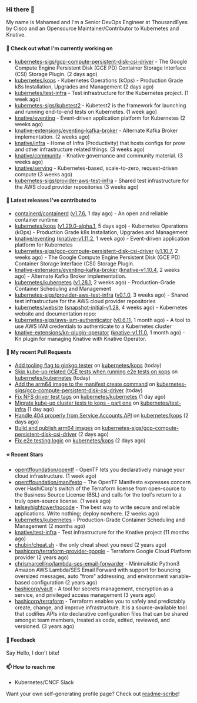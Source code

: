### Hi there 👋

My name is Mahamed and I'm a Senior DevOps Engineer at ThousandEyes by Cisco and an Opensource Maintainer/Contributor to Kubernetes and Knative.

#### 👷 Check out what I'm currently working on

- [kubernetes-sigs/gcp-compute-persistent-disk-csi-driver](https://github.com/kubernetes-sigs/gcp-compute-persistent-disk-csi-driver) - The Google Compute Engine Persistent Disk (GCE PD) Container Storage Interface (CSI) Storage Plugin. (2 days ago)
- [kubernetes/kops](https://github.com/kubernetes/kops) - Kubernetes Operations (kOps) - Production Grade k8s Installation, Upgrades and Management (2 days ago)
- [kubernetes/test-infra](https://github.com/kubernetes/test-infra) - Test infrastructure for the Kubernetes project. (1 week ago)
- [kubernetes-sigs/kubetest2](https://github.com/kubernetes-sigs/kubetest2) - Kubetest2 is the framework for launching and running end-to-end tests on Kubernetes. (1 week ago)
- [knative/eventing](https://github.com/knative/eventing) - Event-driven application platform for Kubernetes (2 weeks ago)
- [knative-extensions/eventing-kafka-broker](https://github.com/knative-extensions/eventing-kafka-broker) - Alternate Kafka Broker implementation. (2 weeks ago)
- [knative/infra](https://github.com/knative/infra) - Home of Infra (Productivity) that hosts configs for prow and other infrastructure related things. (3 weeks ago)
- [knative/community](https://github.com/knative/community) - Knative governance and community material. (3 weeks ago)
- [knative/serving](https://github.com/knative/serving) - Kubernetes-based, scale-to-zero, request-driven compute (3 weeks ago)
- [kubernetes-sigs/provider-aws-test-infra](https://github.com/kubernetes-sigs/provider-aws-test-infra) - Shared test infrastructure for the AWS cloud provider repositories (3 weeks ago)

#### 🔭 Latest releases I've contributed to

- [containerd/containerd](https://github.com/containerd/containerd) ([v1.7.6](https://github.com/containerd/containerd/releases/tag/v1.7.6), 1 day ago) - An open and reliable container runtime
- [kubernetes/kops](https://github.com/kubernetes/kops) ([v1.29.0-alpha.1](https://github.com/kubernetes/kops/releases/tag/v1.29.0-alpha.1), 5 days ago) - Kubernetes Operations (kOps) - Production Grade k8s Installation, Upgrades and Management
- [knative/eventing](https://github.com/knative/eventing) ([knative-v1.11.2](https://github.com/knative/eventing/releases/tag/knative-v1.11.2), 1 week ago) - Event-driven application platform for Kubernetes
- [kubernetes-sigs/gcp-compute-persistent-disk-csi-driver](https://github.com/kubernetes-sigs/gcp-compute-persistent-disk-csi-driver) ([v1.10.7](https://github.com/kubernetes-sigs/gcp-compute-persistent-disk-csi-driver/releases/tag/v1.10.7), 2 weeks ago) - The Google Compute Engine Persistent Disk (GCE PD) Container Storage Interface (CSI) Storage Plugin.
- [knative-extensions/eventing-kafka-broker](https://github.com/knative-extensions/eventing-kafka-broker) ([knative-v1.10.4](https://github.com/knative-extensions/eventing-kafka-broker/releases/tag/knative-v1.10.4), 2 weeks ago) - Alternate Kafka Broker implementation.
- [kubernetes/kubernetes](https://github.com/kubernetes/kubernetes) ([v1.28.1](https://github.com/kubernetes/kubernetes/releases/tag/v1.28.1), 2 weeks ago) - Production-Grade Container Scheduling and Management
- [kubernetes-sigs/provider-aws-test-infra](https://github.com/kubernetes-sigs/provider-aws-test-infra) ([v0.1.0](https://github.com/kubernetes-sigs/provider-aws-test-infra/releases/tag/v0.1.0), 3 weeks ago) - Shared test infrastructure for the AWS cloud provider repositories
- [kubernetes/website](https://github.com/kubernetes/website) ([snapshot-initial-v1.28](https://github.com/kubernetes/website/releases/tag/snapshot-initial-v1.28), 4 weeks ago) - Kubernetes website and documentation repo: 
- [kubernetes-sigs/aws-iam-authenticator](https://github.com/kubernetes-sigs/aws-iam-authenticator) ([v0.6.11](https://github.com/kubernetes-sigs/aws-iam-authenticator/releases/tag/v0.6.11), 1 month ago) - A tool to use AWS IAM credentials to authenticate to a Kubernetes cluster
- [knative-extensions/kn-plugin-operator](https://github.com/knative-extensions/kn-plugin-operator) ([knative-v1.11.0](https://github.com/knative-extensions/kn-plugin-operator/releases/tag/knative-v1.11.0), 1 month ago) - Kn plugin for managing Knative with Knative Operator.

#### 🔨 My recent Pull Requests

- [Add tooling flag to ginkgo tester](https://github.com/kubernetes/kops/pull/15907) on [kubernetes/kops](https://github.com/kubernetes/kops) (today)
- [Skip kube-up related GCE tests when running e2e tests on kops](https://github.com/kubernetes/kubernetes/pull/120628) on [kubernetes/kubernetes](https://github.com/kubernetes/kubernetes) (today)
- [Add the arm64 image to the manifest create command](https://github.com/kubernetes-sigs/gcp-compute-persistent-disk-csi-driver/pull/1370) on [kubernetes-sigs/gcp-compute-persistent-disk-csi-driver](https://github.com/kubernetes-sigs/gcp-compute-persistent-disk-csi-driver) (today)
- [Fix NFS driver test tags](https://github.com/kubernetes/kubernetes/pull/120619) on [kubernetes/kubernetes](https://github.com/kubernetes/kubernetes) (1 day ago)
- [Migrate kube-up cluster tests to kops - part one](https://github.com/kubernetes/test-infra/pull/30686) on [kubernetes/test-infra](https://github.com/kubernetes/test-infra) (1 day ago)
- [Handle 404 properly from Service Accounts API](https://github.com/kubernetes/kops/pull/15902) on [kubernetes/kops](https://github.com/kubernetes/kops) (2 days ago)
- [Build and publish arm64 images](https://github.com/kubernetes-sigs/gcp-compute-persistent-disk-csi-driver/pull/1369) on [kubernetes-sigs/gcp-compute-persistent-disk-csi-driver](https://github.com/kubernetes-sigs/gcp-compute-persistent-disk-csi-driver) (2 days ago)
- [Fix e2e testing logic](https://github.com/kubernetes/kops/pull/15900) on [kubernetes/kops](https://github.com/kubernetes/kops) (2 days ago)

#### ⭐ Recent Stars

- [opentffoundation/opentf](https://github.com/opentffoundation/opentf) - OpenTF lets you declaratively manage your cloud infrastructure. (1 week ago)
- [opentffoundation/manifesto](https://github.com/opentffoundation/manifesto) - The OpenTF Manifesto expresses concern over HashiCorp&#39;s switch of the Terraform license from open-source to the Business Source License (BSL) and calls for the tool&#39;s return to a truly open-source license. (1 week ago)
- [kelseyhightower/nocode](https://github.com/kelseyhightower/nocode) - The best way to write secure and reliable applications. Write nothing; deploy nowhere. (2 weeks ago)
- [kubernetes/kubernetes](https://github.com/kubernetes/kubernetes) - Production-Grade Container Scheduling and Management (2 months ago)
- [knative/test-infra](https://github.com/knative/test-infra) - Test infrastructure for the Knative project (11 months ago)
- [chubin/cheat.sh](https://github.com/chubin/cheat.sh) - the only cheat sheet you need (2 years ago)
- [hashicorp/terraform-provider-google](https://github.com/hashicorp/terraform-provider-google) - Terraform Google Cloud Platform provider (2 years ago)
- [chrismarcellino/lambda-ses-email-forwarder](https://github.com/chrismarcellino/lambda-ses-email-forwarder) - Minimalistic Python3 Amazon AWS Lambda/SES Email Forward with support for bouncing oversized messages, auto &#34;from&#34; addressing, and environment variable-based configuration (2 years ago)
- [hashicorp/vault](https://github.com/hashicorp/vault) - A tool for secrets management, encryption as a service, and privileged access management (3 years ago)
- [hashicorp/terraform](https://github.com/hashicorp/terraform) - Terraform enables you to safely and predictably create, change, and improve infrastructure. It is a source-available tool that codifies APIs into declarative configuration files that can be shared amongst team members, treated as code, edited, reviewed, and versioned. (3 years ago)

#### 💬 Feedback

Say Hello, I don't bite!

#### 📫 How to reach me

- Kubernetes/CNCF Slack

Want your own self-generating profile page? Check out [readme-scribe](https://github.com/muesli/readme-scribe)!


